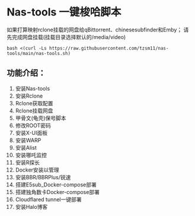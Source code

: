 # Nas-tools 一键梭哈脚本
如果打算映射rclone挂载的网盘给qBittorrent、chinesesubfinder和Emby；
请先完成网盘挂载(挂载目录选择默认的/media/video)

```
bash <(curl -Ls https://raw.githubusercontent.com/tzsm11/nas-tools/main/nas-tools.sh)
```
功能介绍：
-----------------------------------------
1. 安装Nas-tools
2. 安装Rclone
3. Rclone获取配置
4. Rclone挂载网盘
5. 甲骨文(龟壳)保号脚本
6. 修改ROOT密码
7. 安装X-UI面板
8. 安装WARP
9. 安装Alist
10. 安装哪吒监控
11. 安装R探长
12. Docker安装以管理
13. 安装BBR/BBRPlus/锐速
14. 搭建E5sub_Docker-compose部署
15. 搭建独角数卡Docker-compose部署
16. Cloudflared tunnel一键部署
17. 安装Halo博客
